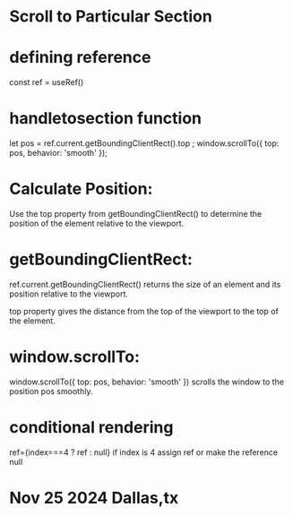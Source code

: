 # Scroll to Particular Section

# defining reference 
 const ref = useRef()

 # handletosection function 

let pos = ref.current.getBoundingClientRect().top ;
window.scrollTo({
  top: pos,
  behavior: 'smooth'
});

# Calculate Position:
 Use the top property from getBoundingClientRect() 
 to determine the position of the element relative to the viewport.

# getBoundingClientRect:

ref.current.getBoundingClientRect() returns the size of an element and its position relative to the viewport.

top property gives the distance from the top of the viewport to the top of the element.

# window.scrollTo:

window.scrollTo({ top: pos, behavior: 'smooth' }) scrolls the window to the position pos smoothly.

# conditional rendering
ref={index===4 ? ref : null}
if index is 4 assign ref or make the reference null



# Nov 25 2024 Dallas,tx

